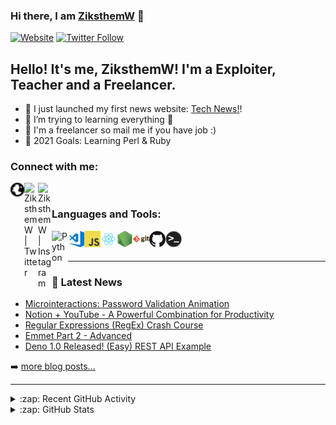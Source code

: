 ### Hi there, I am [ZiksthemW][website] 👋

[![Website](https://img.shields.io/website?down_color=lightgrey&down_message=offline&label=My%20Personal%20Website&style=for-the-badge&up_color=blue&up_message=Click%20Me%21&url=https%3A%2F%2Fziksthemw.org)](https://ziksthemw.org)
[![Twitter Follow](https://img.shields.io/website?down_color=blue&down_message=ZiksthemW&label=Follow%20Me%20%40%20Twitter%21&logo=Twitter&style=for-the-badge&up_color=blue&up_message=ZiksthemW&url=https%3A%2F%2Ftwitter.com%2Fziksthemw)](https://twitter.com/intent/follow?original_referer=https%3A%2F%2Fgithub.com%2Fziksthemw&screen_name=ziksthemw)

## Hello! It's me, ZiksthemW! I'm a Exploiter, Teacher and a Freelancer.

- 🔭 I just launched my first news website: [Tech News!][news]!
- 🌱 I’m trying to learning everything 🤣
- 👯 I'm a freelancer so mail me if you have job :)
- 🥅 2021 Goals: Learning Perl & Ruby

### Connect with me:

[<img align="left" alt="ZiksthemW.org" width="22px" src="https://raw.githubusercontent.com/iconic/open-iconic/master/svg/globe.svg" />][website]
[<img align="left" alt="ZiksthemW | Twitter" width="22px" src="https://cdn.jsdelivr.net/npm/simple-icons@v3/icons/twitter.svg" />][twitter]
[<img align="left" alt="ZiksthemW | Instagram" width="22px" src="https://cdn.jsdelivr.net/npm/simple-icons@v3/icons/instagram.svg" />][instagram]

<br />

### Languages and Tools:

<img align="left" alt="Python" width="26px" src="https://lh3.googleusercontent.com/proxy/ggepzFKbSFDdx90hQCqlNptR931ICgMWaNpKjPQCiYd2YESTnRKGJOMdRPxNrWbQ6Vtuz_-CLdssDNaSK39L84ctWTk9jKSlj-lzFnXNWs_X" />
<img align="left" alt="Visual Studio Code" width="26px" src="https://raw.githubusercontent.com/github/explore/80688e429a7d4ef2fca1e82350fe8e3517d3494d/topics/visual-studio-code/visual-studio-code.png" />
<img align="left" alt="JavaScript" width="26px" src="https://raw.githubusercontent.com/github/explore/80688e429a7d4ef2fca1e82350fe8e3517d3494d/topics/javascript/javascript.png" />
<img align="left" alt="React" width="26px" src="https://raw.githubusercontent.com/github/explore/80688e429a7d4ef2fca1e82350fe8e3517d3494d/topics/react/react.png" />
<img align="left" alt="Node.js" width="26px" src="https://raw.githubusercontent.com/github/explore/80688e429a7d4ef2fca1e82350fe8e3517d3494d/topics/nodejs/nodejs.png" />
<img align="left" alt="Git" width="26px" src="https://raw.githubusercontent.com/github/explore/80688e429a7d4ef2fca1e82350fe8e3517d3494d/topics/git/git.png" />
<img align="left" alt="GitHub" width="26px" src="https://raw.githubusercontent.com/github/explore/78df643247d429f6cc873026c0622819ad797942/topics/github/github.png" />
<img align="left" alt="Terminal" width="26px" src="https://raw.githubusercontent.com/github/explore/80688e429a7d4ef2fca1e82350fe8e3517d3494d/topics/terminal/terminal.png" />

<br />
<br />

---

### 📕 Latest News

<!-- BLOG-POST-LIST:START -->
- [Microinteractions: Password Validation Animation](https://dev.to/codestackr/microinteractions-password-validation-animation-5629)
- [Notion + YouTube - A Powerful Combination for Productivity](https://dev.to/codestackr/notion-youtube-a-powerful-combination-for-productivity-1def)
- [Regular Expressions (RegEx) Crash Course](https://dev.to/codestackr/regular-expressions-regex-crash-course-248n)
- [Emmet Part 2 - Advanced](https://dev.to/codestackr/emmet-part-2-advanced-4c65)
- [Deno 1.0 Released! (Easy) REST API Example](https://dev.to/codestackr/deno-1-0-released-easy-rest-api-example-2fbl)
<!-- BLOG-POST-LIST:END -->

➡️ [more blog posts...](https://zvuln.org)

---

<details>
  <summary>:zap: Recent GitHub Activity</summary>
  
<!--START_SECTION:activity-->
1. ❌ Discord Server [Join US!][discord]
2. 🗣 News Website [Read Hot News!][news]
3. 💪 My #1 Project [Watch Anime](https://github.com/codeSTACKr/codeSTACKr/pull/7) in [codeSTACKr/codeSTACKr](https://github.com/codeSTACKr/codeSTACKr)
4. 🎉 My #2 Project [Shorten Your Links!][linkshortener]
<!--END_SECTION:activity-->

</details>

<details>
  <summary>:zap: GitHub Stats</summary>

  <img align="left" alt="ZiksthemW's GitHub Stats" src="https://github-readme-stats.codestackr.vercel.app/api?username=ZiksthemW&show_icons=true&hide_border=true" />

</details>

[news]: https://zvuln.org
[website]: https://ziksthemw.org
[twitter]: https://twitter.com/ziksthemw
[youtube]: https://www.youtube.com/channel/UCkmt-SmhaFUIZhjG9_r01yw
[instagram]: https://instagram.com/ziksthemw
[discord]: https://discord.gg/p7NFTTY
[anime]: https://animeturkce.net
[linkshortener]: https://linkshortener-free.eu
